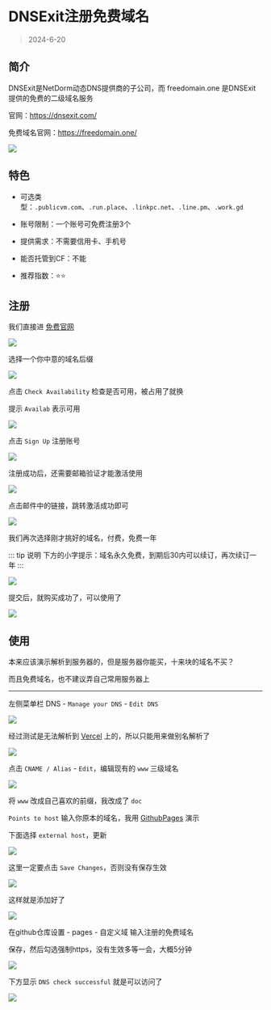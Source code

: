 # DNSExit注册免费域名

> 2024-6-20

## 简介

DNSExit是NetDorm动态DNS提供商的子公司，而 freedomain.one 是DNSExit提供的免费的二级域名服务

官网：https://dnsexit.com/

免费域名官网：https://freedomain.one/

![](/domain/dnsexit/dnsexit-01.png)


## 特色

* 可选类型：`.publicvm.com`、`.run.place`、`.linkpc.net`、`.line.pm`、`.work.gd`

* 账号限制：一个账号可免费注册3个

* 提供需求：不需要信用卡、手机号

* 能否托管到CF：不能

* 推荐指数：⭐⭐



## 注册

我们直接进 [免费官网](https://freedomain.one/)


![](/domain/dnsexit/dnsexit-02.png)

选择一个你中意的域名后缀

![](/domain/dnsexit/dnsexit-03.png)

点击 `Check Availability` 检查是否可用，被占用了就换

提示 `Availab` 表示可用

![](/domain/dnsexit/dnsexit-04.png)

点击 `Sign Up` 注册账号

![](/domain/dnsexit/dnsexit-05.png)

注册成功后，还需要邮箱验证才能激活使用

![](/domain/dnsexit/dnsexit-06.png)

点击邮件中的链接，跳转激活成功即可

![](/domain/dnsexit/dnsexit-07.png)

我们再次选择刚才挑好的域名，付费，免费一年

::: tip 说明
下方的小字提示：域名永久免费，到期后30内可以续订，再次续订一年
:::

![](/domain/dnsexit/dnsexit-08.png)

提交后，就购买成功了，可以使用了

![](/domain/dnsexit/dnsexit-09.png)



## 使用

本来应该演示解析到服务器的，但是服务器你能买，十来块的域名不买？

而且免费域名，也不建议弄自己常用服务器上

---

左侧菜单栏 DNS - `Manage your DNS` - `Edit DNS`

![](/domain/dnsexit/dnsexit-10.png)

经过测试是无法解析到 [Vercel](../pages/vercel.md) 上的，所以只能用来做别名解析了


![](/domain/dnsexit/dnsexit-11.png)


点击 `CNAME / Alias` - `Edit`，编辑现有的 `www` 三级域名

![](/domain/dnsexit/dnsexit-12.png)

将 `www` 改成自己喜欢的前缀，我改成了 `doc`

`Points to host` 输入你原本的域名，我用 [GithubPages](../pages/github.md) 演示

下面选择 `external host`，更新

![](/domain/dnsexit/dnsexit-13.png)

这里一定要点击 `Save Changes`，否则没有保存生效

![](/domain/dnsexit/dnsexit-14.png)

这样就是添加好了

![](/domain/dnsexit/dnsexit-15.png)

在github仓库设置 - pages - 自定义域 输入注册的免费域名

保存，然后勾选强制https，没有生效多等一会，大概5分钟

![](/domain/dnsexit/dnsexit-16.png)

下方显示 `DNS check successful` 就是可以访问了

![](/domain/dnsexit/dnsexit-17.png)



